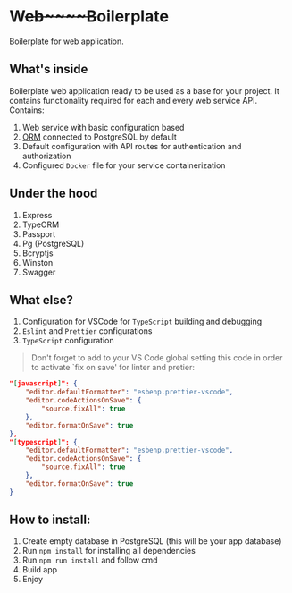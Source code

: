 # W~~eb~~~~B~~oilerplate

Boilerplate for web application.

## What's inside
Boilerplate web application ready to be used as a base for your project. It contains functionality required for each and every web service API. Contains:

1. Web service with basic configuration based
2. [ORM](https://en.wikipedia.org/wiki/Object%E2%80%93relational_mapping) connected to PostgreSQL by default
3. Default configuration with API routes for authentication and authorization
4. Configured `Docker` file for your service containerization

## Under the hood
1. Express
2. TypeORM
3. Passport
4. Pg (PostgreSQL)
5. Bcryptjs
6. Winston
7. Swagger

## What else?
1. Configuration for VSCode for `TypeScript` building and debugging
2. `Eslint` and `Prettier` configurations
3. `TypeScript` configuration

>Don't forget to add to your VS Code global setting this code in order to activate `fix on save' for linter and pretier:

```json
"[javascript]": {
    "editor.defaultFormatter": "esbenp.prettier-vscode",
    "editor.codeActionsOnSave": {
        "source.fixAll": true     
    },
    "editor.formatOnSave": true
},
"[typescript]": {
    "editor.defaultFormatter": "esbenp.prettier-vscode",
    "editor.codeActionsOnSave": {
        "source.fixAll": true     
    },
    "editor.formatOnSave": true
}
```

## How to install:

1. Create empty database in PostgreSQL (this will be your app database)
2. Run `npm install` for installing all dependencies 
3. Run `npm run install` and follow cmd
4. Build app
5. Enjoy